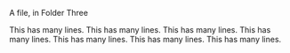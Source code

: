 A file, in Folder Three

This has many lines.
This has many lines.
This has many lines.
This has many lines.
This has many lines.
This has many lines.
This has many lines.